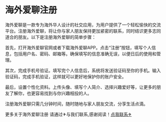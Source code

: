# 海外爱聊注册

海外爱聊是一款专为海外华人设计的社交应用，为用户提供了一个轻松愉快的交流平台。注册海外爱聊，将让你与家人朋友保持更加紧密的联系，同时结识更多志同道合的朋友。以下是注册海外爱聊的简单步骤：

首先，打开海外爱聊官网或者下载海外爱聊APP。点击“注册”按钮，填写个人信息，包括用户名、密码、邮箱等。确保填写的信息准确无误，以便日后的使用和管理。

其次，完成手机号验证。填写完个人信息后，系统将发送验证码至你的手机。输入验证码，完成手机验证，这样就可以更好地保护你的账户安全。

最后，设置个性化资料。上传头像、填写个人简介、选择兴趣爱好等，让更多的朋友了解你，也更容易找到与你兴趣相投的人。

注册海外爱聊只需几分钟时间，随时随地与家人朋友交流，分享生活点滴。

更多关于海外爱聊注册 请通过✈与我们联系,感谢阅读！[点我联系✈](https://app.k02.cc)